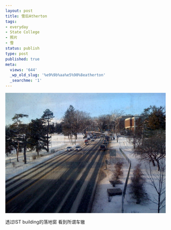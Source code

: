 ```yaml
---
layout: post
title: 雪后Atherton
tags:
- everyday
- State College
- 照片
- 雪
status: publish
type: post
published: true
meta:
  views: '644'
  _wp_old_slug: '%e9%9b%aa%e5%90%8eatherton'
  _searchme: '1'
---
```


![](/images/2010/07/photo.jpg)

透过IST building的落地窗 看到所谓车辙
